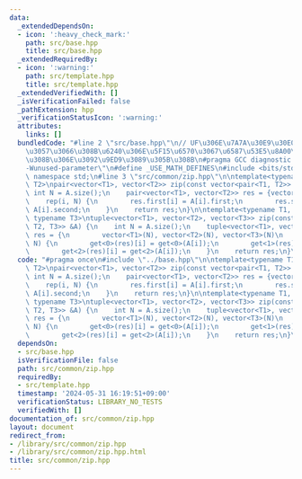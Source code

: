 ```yaml
---
data:
  _extendedDependsOn:
  - icon: ':heavy_check_mark:'
    path: src/base.hpp
    title: src/base.hpp
  _extendedRequiredBy:
  - icon: ':warning:'
    path: src/template.hpp
    title: src/template.hpp
  _extendedVerifiedWith: []
  _isVerificationFailed: false
  _pathExtension: hpp
  _verificationStatusIcon: ':warning:'
  attributes:
    links: []
  bundledCode: "#line 2 \"src/base.hpp\"\n// UF\u306E\u7A7A\u30E9\u30E0\u30C0\u6E21\
    \u3057\u3066\u308B\u6240\u306E\u5F15\u6570\u3067\u6587\u53E5\u8A00\u308F\u308C\
    \u308B\u306E\u3092\u9ED9\u3089\u305B\u308B\n#pragma GCC diagnostic ignored \"\
    -Wunused-parameter\"\n#define _USE_MATH_DEFINES\n#include <bits/stdc++.h>\nusing\
    \ namespace std;\n#line 3 \"src/common/zip.hpp\"\n\ntemplate<typename T1, typename\
    \ T2>\npair<vector<T1>, vector<T2>> zip(const vector<pair<T1, T2>> &A) {\n   \
    \ int N = A.size();\n    pair<vector<T1>, vector<T2>> res = {vector<T1>(N), vector<T2>(N)};\n\
    \    rep(i, N) {\n        res.first[i] = A[i].first;\n        res.second[i] =\
    \ A[i].second;\n    }\n    return res;\n}\n\ntemplate<typename T1, typename T2,\
    \ typename T3>\ntuple<vector<T1>, vector<T2>, vector<T3>> zip(const vector<tuple<T1,\
    \ T2, T3>> &A) {\n    int N = A.size();\n    tuple<vector<T1>, vector<T2>, vector<T3>>\
    \ res = {\n        vector<T1>(N), vector<T2>(N), vector<T3>(N)\n    };\n    rep(i,\
    \ N) {\n        get<0>(res)[i] = get<0>(A[i]);\n        get<1>(res)[i] = get<1>(A[i]);\n\
    \        get<2>(res)[i] = get<2>(A[i]);\n    }\n    return res;\n}\n"
  code: "#pragma once\n#include \"../base.hpp\"\n\ntemplate<typename T1, typename\
    \ T2>\npair<vector<T1>, vector<T2>> zip(const vector<pair<T1, T2>> &A) {\n   \
    \ int N = A.size();\n    pair<vector<T1>, vector<T2>> res = {vector<T1>(N), vector<T2>(N)};\n\
    \    rep(i, N) {\n        res.first[i] = A[i].first;\n        res.second[i] =\
    \ A[i].second;\n    }\n    return res;\n}\n\ntemplate<typename T1, typename T2,\
    \ typename T3>\ntuple<vector<T1>, vector<T2>, vector<T3>> zip(const vector<tuple<T1,\
    \ T2, T3>> &A) {\n    int N = A.size();\n    tuple<vector<T1>, vector<T2>, vector<T3>>\
    \ res = {\n        vector<T1>(N), vector<T2>(N), vector<T3>(N)\n    };\n    rep(i,\
    \ N) {\n        get<0>(res)[i] = get<0>(A[i]);\n        get<1>(res)[i] = get<1>(A[i]);\n\
    \        get<2>(res)[i] = get<2>(A[i]);\n    }\n    return res;\n}\n"
  dependsOn:
  - src/base.hpp
  isVerificationFile: false
  path: src/common/zip.hpp
  requiredBy:
  - src/template.hpp
  timestamp: '2024-05-31 16:19:51+09:00'
  verificationStatus: LIBRARY_NO_TESTS
  verifiedWith: []
documentation_of: src/common/zip.hpp
layout: document
redirect_from:
- /library/src/common/zip.hpp
- /library/src/common/zip.hpp.html
title: src/common/zip.hpp
---
```

